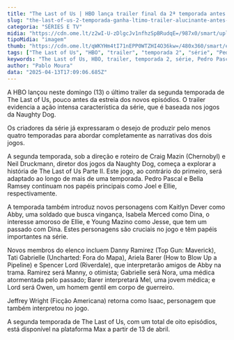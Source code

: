 ```yaml
---
title: "The Last of Us | HBO lança trailer final da 2ª temporada antes da estreia"
slug: "the-last-of-us-2-temporada-ganha-ltimo-trailer-alucinante-antes-da-estreia"
categoria: "SÉRIES E TV"
midia: "https://cdn.ome.lt/z2wI-U-zDlgcJv1nfhzSpBRudqE=/987x0/smart/uploads/conteudo/fotos/lastofussegundatemporada_GCAFuK5.jpg"
tipoMidia: "imagem"
thumb: "https://cdn.ome.lt/qWKYHm4tI71nEPP0WTZHI4O36kw=/480x360/smart/extras/conteudos/lastofussegundatemporada_qf61V38.jpg"
tags: ["The Last of Us", "HBO", "trailer", "temporada 2", "série", "Pedro Pascal", "Bella Ramsey", "especial-The Last of Us"]
keywords: "The Last of Us, HBO, trailer, temporada 2, série, Pedro Pascal, Bella Ramsey"
author: "Pablo Moura"
data: "2025-04-13T17:09:06.685Z"
---
```


A HBO lançou neste domingo (13) o último trailer da segunda temporada de The Last of Us, pouco antes da estreia dos novos episódios. O trailer evidencia a ação intensa característica da série, que é baseada nos jogos da Naughty Dog. 

<blockquote class="twitter-tweet"><a href="https://twitter.com/user/status/1911435431863812454"></a></blockquote>

Os criadores da série já expressaram o desejo de produzir pelo menos quatro temporadas para abordar completamente as narrativas dos dois jogos. 

A segunda temporada, sob a direção e roteiro de Craig Mazin (Chernobyl) e Neil Druckmann, diretor dos jogos da Naughty Dog, começa a explorar a história de The Last of Us Parte II. Este jogo, ao contrário do primeiro, será adaptado ao longo de mais de uma temporada. Pedro Pascal e Bella Ramsey continuam nos papéis principais como Joel e Ellie, respectivamente. 

A temporada também introduz novos personagens com Kaitlyn Dever como Abby, uma soldado que busca vingança, Isabela Merced como Dina, o interesse amoroso de Ellie, e Young Mazino como Jesse, que tem um passado com Dina. Estes personagens são cruciais no jogo e têm papéis importantes na série. 

Novos membros do elenco incluem Danny Ramirez (Top Gun: Maverick), Tati Gabrielle (Uncharted: Fora do Mapa), Ariela Barer (How to Blow Up a Pipeline) e Spencer Lord (Riverdale), que interpretarão amigos de Abby na trama. Ramirez será Manny, o otimista; Gabrielle será Nora, uma médica atormentada pelo passado; Barer interpretará Mel, uma jovem médica; e Lord será Owen, um homem gentil em corpo de guerreiro. 

Jeffrey Wright (Ficção Americana) retorna como Isaac, personagem que também interpretou no jogo. 

A segunda temporada de The Last of Us, com um total de oito episódios, está disponível na plataforma Max a partir de 13 de abril.